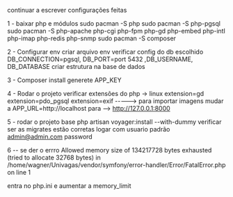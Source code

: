 continuar a escrever
configurações feitas

1 - baixar php e módulos 
 sudo pacman -S php 
 sudo pacman -S php-pgsql 
 sudo pacman -S php-apache php-cgi php-fpm php-gd  php-embed php-intl php-imap  php-redis php-snmp
 sudo pacman -S composer

2 - Configurar env
 criar arquivo env
 verificar config do db escolhido DB_CONNECTION=pgsql, DB_PORT=port 5432 ,DB_USERNAME, DB_DATABASE
 criar estrutura na base de dados

3 - Composer install 
 generete APP_KEY

4 - Rodar o projeto
 verificar extensões do php -> linux  extension=gd  extension=pdo_pgsql  extension=exif -----> para importar imagens
 mudar a APP_URL=http://localhost para --> http://127.0.0.1:8000

5 - rodar o projeto base
 php artisan voyager:install --with-dummy verificar ser as migrates estão corretas
 logar com usuario padrão admin@admin.com password


6 -- se der o errro 
 Allowed memory size of 134217728 bytes exhausted (tried to allocate 32768 bytes) in /home/wagner/Univagas/vendor/symfony/error-handler/Error/FatalError.php on line 1

entra no php.ini e aumentar a memory_limit
